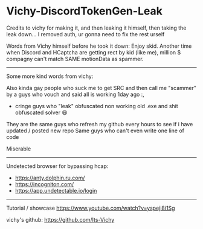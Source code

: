 # Vichy-DiscordTokenGen-Leak

Credits to vichy for making it, and then leaking it himself, then taking the leak down... 
I removed auth, ur gonna need to fix the rest urself

Words from Vichy himself before he took it down: 
Enjoy skid.
Another time when Discord and HCaptcha are getting rect by kid (like me), million $ compagny can't match SAME motionData as spammer.

---------

Some more kind words from vichy:

Also kinda gay people who suck me to get SRC and then call me "scammer" by a guys who vouch and said all is working 1day ago :,
+ cringe guys who "leak" obfuscated non working old .exe and shit obfuscated solver 😆

They are the same guys who refresh my github every hours to see if i have updated / posted new repo
Same guys who can't even write one line of code

Miserable

---------
Undetected browser for bypassing hcap:
  - https://anty.dolphin.ru.com/
  - https://incogniton.com/
  - https://app.undetectable.io/login

---------
Tutorial / showcase
https://www.youtube.com/watch?v=yspeji8i1Sg

vichy's github: https://github.com/Its-Vichy
